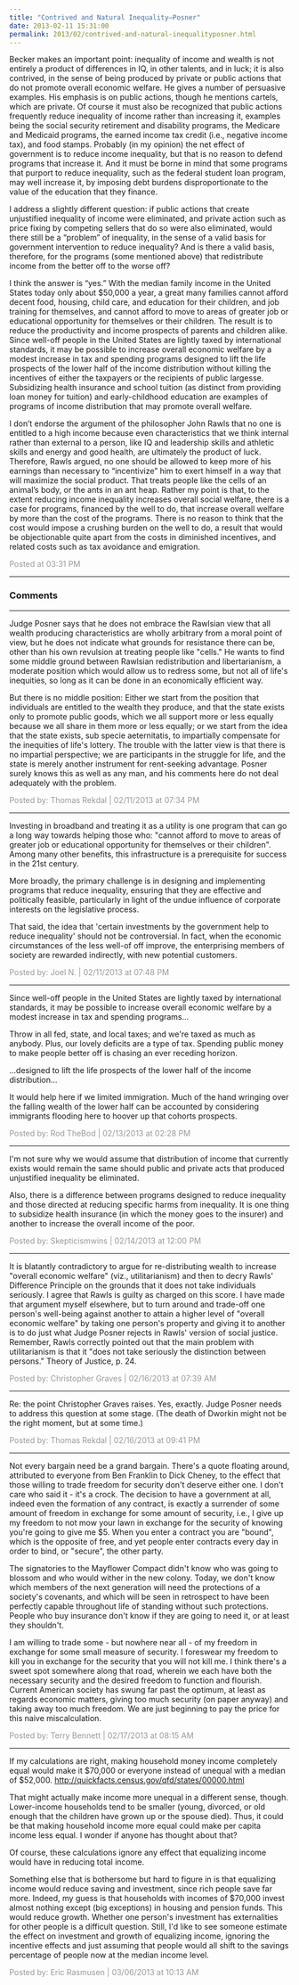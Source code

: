 ```yaml
---
title: "Contrived and Natural Inequality—Posner"
date: 2013-02-11 15:31:00
permalink: 2013/02/contrived-and-natural-inequalityposner.html
---
```

Becker makes an important point: inequality of income and wealth is not entirely a product of differences in IQ, in other talents, and in luck; it is also contrived, in the sense of being produced by private or public actions that do not promote overall economic welfare. He gives a number of persuasive examples. His emphasis is on public actions, though he mentions cartels, which are private. Of course it must also be recognized that public actions frequently reduce inequality of income rather than increasing it, examples being the social security retirement and disability programs, the Medicare and Medicaid programs, the earned income tax credit (i.e., negative income tax), and food stamps. Probably (in my opinion) the net effect of government is to reduce income inequality, but that is no reason to defend programs that increase it. And it must be borne in mind that some programs that purport to reduce inequality, such as the federal student loan program, may well increase it, by imposing debt burdens disproportionate to the value of the education that they finance.

I address a slightly different question: if public actions that create unjustified inequality of income were eliminated, and private action such as price fixing by competing sellers that do so were also eliminated, would there still be a “problem” of inequality, in the sense of a valid basis for government intervention to reduce inequality? And is there a valid basis, therefore, for the programs (some mentioned above) that redistribute income from the better off to the worse off?

I think the answer is “yes.” With the median family income in the United States today only about $50,000 a year, a great many families cannot afford decent food, housing, child care, and education for their children, and job training for themselves, and cannot afford to move to areas of greater job or educational opportunity for themselves or their children. The result is to reduce the productivity and income prospects of parents and children alike. Since well-off people in the United States are lightly taxed by international standards, it may be possible to increase overall economic welfare by a modest increase in tax and spending programs designed to lift the life prospects of the lower half of the income distribution without killing the incentives of either the taxpayers or the recipients of public largesse. Subsidizing health insurance and school tuition (as distinct from providing loan money for tuition) and early-childhood education are examples of programs of income distribution that may promote overall welfare.

I don’t endorse the argument of the philosopher John Rawls that no one is entitled to a high income because even characteristics that we think internal rather than external to a person, like IQ and leadership skills and athletic skills and energy and good health, are ultimately the product of luck. Therefore, Rawls argued, no one should be allowed to keep more of his earnings than necessary to “incentivize” him to exert himself in a way that will maximize the social product. That treats people like the cells of an animal’s body, or the ants in an ant heap. Rather my point is that, to the extent reducing income inequality increases overall social welfare, there is a case for programs, financed by the well to do, that increase overall welfare by more than the cost of the programs. There is no reason to think that the cost would impose a crushing burden on the well to do, a result that would be objectionable quite apart from the costs in diminished incentives, and related costs such as tax avoidance and emigration.

<span style="color:#999">Posted at 03:31 PM</span>

<!-- more -->

---

### Comments

---

Judge Posner says that he does not embrace the Rawlsian view that all wealth producing characteristics are wholly arbitrary from a moral point of view, but he does not indicate what grounds for resistance there can be, other than his own revulsion at treating people like "cells."  He wants to find some middle ground between Rawlsian redistribution and libertarianism, a moderate position which would allow us to redress some, but not all of life's inequities, so long as it can be done in an economically efficient way.

But there is no middle position:  Either we start from the position that individuals are entitled to the wealth they produce, and that the state exists only to promote public goods, which we all support more or less equally because we all share in them more or less equally; or we start from the idea that the state exists, sub specie aeternitatis, to impartially compensate for the inequities of life's lottery.  The trouble with the latter view is that there is no impartial perspective; we are participants in the struggle for life, and the state is merely another instrument for rent-seeking advantage.  Posner surely knows this as well as any man, and his comments here do not deal adequately with the problem.


<span style="color:#999">Posted by: Thomas Rekdal | 02/11/2013 at 07:34 PM</span>

---

Investing in broadband and treating it as a utility is one program that can go a long way towards helping those who: "cannot afford to move to areas of greater job or educational opportunity for themselves or their children". Among many other benefits, this infrastructure is a prerequisite for success in the 21st century.

More broadly, the primary challenge is in designing and implementing programs that reduce inequality, ensuring that they are effective and politically feasible, particularly in light of the undue influence of corporate interests on the legislative process. 

That said, the idea that 'certain investments by the government help to reduce inequality' should not be controversial. In fact, when the economic circumstances of the less well-of off improve, the enterprising members of society are rewarded indirectly, with new potential customers. 

<span style="color:#999">Posted by: Joel N. | 02/11/2013 at 07:48 PM</span>

---

Since well-off people in the United States are lightly taxed by international standards, it may be possible to increase overall economic welfare by a modest increase in tax and spending programs...

Throw in all fed, state, and local taxes; and we're taxed as much as anybody.  Plus, our lovely deficits are a type of tax.  Spending public money to make people better off is chasing an ever receding horizon.

...designed to lift the life prospects of the lower half of the income distribution...

It would help here if we limited immigration.  Much of the hand wringing over the falling wealth of the lower half can be accounted by considering immigrants flooding here to hoover up that cohorts prospects.

<span style="color:#999">Posted by: Rod TheBod | 02/13/2013 at 02:28 PM</span>

---

I'm not sure why we would assume that distribution of income that currently exists would remain the same should public and private acts that produced unjustified inequality be eliminated. 

Also, there is a difference between programs designed to reduce inequality and those directed at reducing specific harms from inequality. It is one thing to subsidize health insurance (in which the money goes to the insurer) and another to increase the overall income of the poor. 

<span style="color:#999">Posted by: Skepticismwins | 02/14/2013 at 12:00 PM</span>

---

It is blatantly contradictory to argue for re-distributing wealth to increase "overall economic welfare" (viz., utilitarianism) and then to decry Rawls' Difference Principle on the grounds that it does not take individuals seriously.  I agree that Rawls is guilty as charged on this score.  I have made that argument myself elsewhere, but to turn around and trade-off one person's well-being against another to attain a higher level of "overall economic welfare" by taking one person's property and giving it to another is to do just what Judge Posner rejects in Rawls' version of social justice.  Remember, Rawls correctly pointed out that the main problem with utilitarianism is that it "does not take seriously the distinction between persons."  Theory of Justice, p. 24. 

<span style="color:#999">Posted by: Christopher Graves | 02/16/2013 at 07:39 AM</span>

---

Re: the point Christopher Graves raises.  Yes, exactly.  Judge Posner needs to address this question at some stage.  (The death of Dworkin might not be the right moment, but at some time.)

<span style="color:#999">Posted by: Thomas Rekdal | 02/16/2013 at 09:41 PM</span>

---

Not every bargain need be a grand bargain.  There's a quote floating around, attributed to everyone from Ben Franklin to Dick Cheney, to the effect that those willing to trade freedom for security don't deserve either one.  I don't care who said it - it's a crock.  The decision to have a government at all, indeed even the formation of any contract, is exactly a surrender of some amount of freedom in exchange for some amount of security, i.e., I give up my freedom to not mow your lawn in exchange for the security of knowing you're going to give me $5.  When you enter a contract you are "bound", which is the opposite of free, and yet people enter contracts every day in order to bind, or "secure", the other party.

The signatories to the Mayflower Compact didn't know who was going to blossom and who would wither in the new colony.  Today, we don't know which members of the next generation will need the protections of a society's covenants, and which will be seen in retrospect to have been perfectly capable throughout life of standing without such protections.  People who buy insurance don't know if they are going to need it, or at least they shouldn't.

I am willing to trade some - but nowhere near all - of my freedom in exchange for some small measure of security.  I foreswear my freedom to kill you in exchange for the security that you will not kill me.  I think there's a sweet spot somewhere along that road, wherein we each have both the necessary security and the desired freedom to function and flourish.  Current American society has swung far past the optimum, at least as regards economic matters, giving too much security (on paper anyway) and taking away too much freedom.  We are just beginning to pay the price for this naive miscalculation.


<span style="color:#999">Posted by: Terry Bennett | 02/17/2013 at 08:15 AM</span>

---

 If my calculations are right, making household money income completely equal would make it $70,000 or everyone instead of unequal with a median of $52,000. http://quickfacts.census.gov/qfd/states/00000.html

  That might actually make income more unequal in a different sense, though. Lower-income households tend to be smaller (young, divorced, or  old enough that the children have grown up or the spouse died). Thus, it could be that making household income more equal could make per capita income less equal.  I wonder if anyone has thought about that? 

 Of course, these calculations ignore any effect that equalizing income would have in reducing total income. 

  Something else that is bothersome but hard to figure in is that equalizing income would reduce saving and investment, since rich people save far more. Indeed, my guess is that households with incomes of $70,000 invest almost nothing except (big exceptions) in housing and pension funds. This would reduce growth. Whether one person's investment has externalities for other people is a difficult question. Still, I'd like to see someone estimate the effect on investment and growth of equalizing income, ignoring the incentive effects and just assuming that people would all shift to the savings percentage of people now at the median income level. 

<span style="color:#999">Posted by: Eric Rasmusen | 03/06/2013 at 10:13 AM</span>